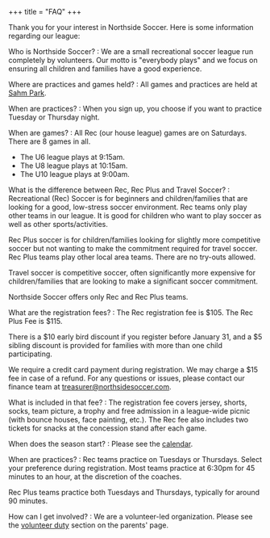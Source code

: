 +++
title = "FAQ"
+++

Thank you for your interest in Northside Soccer. Here is some
information regarding our league:

Who is Northside Soccer?
: We are a small recreational soccer league run completely by
  volunteers. Our motto is "everybody plays" and we focus on ensuring
  all children and families have a good experience.

Where are practices and games held?
: All games and practices are held at [Sahm Park].

When are practices?
: When you sign up, you choose if you want to practice Tuesday or
  Thursday night.

When are games?
: All Rec (our house league) games are on Saturdays. There are 8 games
  in all.

  * The U6 league plays at 9:15am.
  * The U8 league plays at 10:15am.
  * The U10 league plays at 9:00am.

What is the difference between Rec, Rec Plus and Travel Soccer?
: Recreational (Rec) Soccer is for beginners and children/families that
  are looking for a good, low-stress soccer environment. Rec teams only
  play other teams in our league. It is good for children who want to
  play soccer as well as other sports/activities. 

  Rec Plus soccer is for children/families looking for slightly more
  competitive soccer but not wanting to make the commitment required for
  travel soccer. Rec Plus teams play other local area teams. There are no
  try-outs allowed. 

  Travel soccer is competitive soccer, often significantly more
  expensive for children/families that are looking to make a significant
  soccer commitment. 

  Northside Soccer offers only Rec and Rec Plus teams.

What are the registration fees?
: The Rec registration fee is $105.  The Rec Plus Fee is $115.

  There is a $10 early bird discount if you register before January 31,
  and a $5 sibling discount is provided for families with more than one
  child participating.

  We require a credit card payment during registration.  We may charge
  a $15 fee in case of a refund.  For any questions or issues, please
  contact our finance team at treasurer@northsidesoccer.com.

What is included in that fee?
: The registration fee covers jersey, shorts, socks, team picture, a
  trophy and free admission in a league-wide picnic (with bounce houses,
  face painting, etc.).  The Rec fee also includes two tickets for snacks
  at the concession stand after each game.

When does the season start?
: Please see the [calendar].

When are practices?
: Rec teams practice on Tuesdays or Thursdays.  Select your preference
  during registration.  Most teams practice at 6:30pm for 45 minutes
  to an hour, at the discretion of the coaches.
  
  Rec Plus teams practice both Tuesdays and Thursdays, typically for
  around 90 minutes.

How can I get involved?
: We are a volunteer-led organization.  Please see the [volunteer duty]
  section on the parents' page.

[Sahm Park]: /find-us/
[calendar]: /calendar/
[volunteer duty]: /parents/#volunteer-duty
